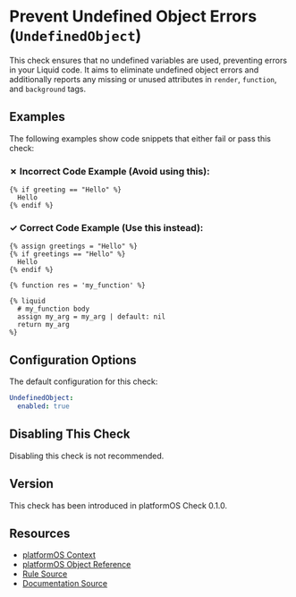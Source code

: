 # Prevent Undefined Object Errors (`UndefinedObject`)

This check ensures that no undefined variables are used, preventing errors in your Liquid code. It aims to eliminate undefined object errors and additionally reports any missing or unused attributes in `render`, `function`, and `background` tags.

## Examples

The following examples show code snippets that either fail or pass this check:

### &#x2717; Incorrect Code Example (Avoid using this):

```liquid
{% if greeting == "Hello" %}
  Hello
{% endif %}
```

### &#x2713; Correct Code Example (Use this instead):

```liquid
{% assign greetings = "Hello" %}
{% if greetings == "Hello" %}
  Hello
{% endif %}
```

```liquid
{% function res = 'my_function' %}
```

```liquid
{% liquid
  # my_function body
  assign my_arg = my_arg | default: nil
  return my_arg
%}
```

## Configuration Options

The default configuration for this check:

```yaml
UndefinedObject:
  enabled: true
```

## Disabling This Check

Disabling this check is not recommended.

## Version

This check has been introduced in platformOS Check 0.1.0.

## Resources

- [platformOS Context](https://documentation.platformos.com/developer-guide/variables/context-variable#displaying-the-context-object)
- [platformOS Object Reference](https://documentation.platformos.com/api-reference/liquid/objects)
- [Rule Source][codesource]
- [Documentation Source][docsource]

[codesource]: /lib/platformos_check/checks/undefined_object.rb
[docsource]: /docs/checks/undefined_object.md

